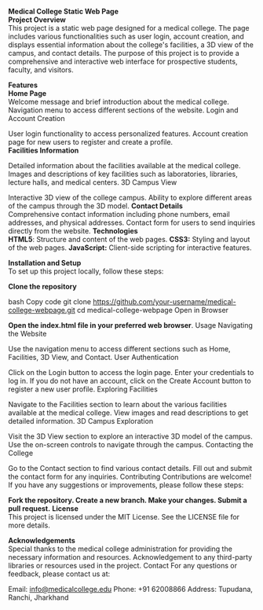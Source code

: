 **Medical College Static Web Page**<br>
**Project Overview** <br>
This project is a static web page designed for a medical college. The page includes various functionalities such as user login, account creation, and displays essential information about the college's facilities, a 3D view of the campus, and contact details. The purpose of this project is to provide a comprehensive and interactive web interface for prospective students, faculty, and visitors.

**Features**<br>
**Home Page**
<br>
Welcome message and brief introduction about the medical college.
Navigation menu to access different sections of the website.
Login and Account Creation

User login functionality to access personalized features.
Account creation page for new users to register and create a profile.
<br>
**Facilities Information**

Detailed information about the facilities available at the medical college.
Images and descriptions of key facilities such as laboratories, libraries, lecture halls, and medical centers.
3D Campus View

Interactive 3D view of the college campus.
Ability to explore different areas of the campus through the 3D model.
**Contact Details**<br>
Comprehensive contact information including phone numbers, email addresses, and physical addresses.
Contact form for users to send inquiries directly from the website.
**Technologies**<br>
**HTML5**: Structure and content of the web pages.
**CSS3:** Styling and layout of the web pages.
**JavaScript:** Client-side scripting for interactive features.

**Installation and Setup**
<br>
To set up this project locally, follow these steps:

**Clone the repository**

bash
Copy code
git clone https://github.com/your-username/medical-college-webpage.git
cd medical-college-webpage
Open in Browser

**Open the index.html file in your preferred web browser**.
Usage
Navigating the Website

Use the navigation menu to access different sections such as Home, Facilities, 3D View, and Contact.
User Authentication

Click on the Login button to access the login page. Enter your credentials to log in.
If you do not have an account, click on the Create Account button to register a new user profile.
Exploring Facilities

Navigate to the Facilities section to learn about the various facilities available at the medical college.
View images and read descriptions to get detailed information.
3D Campus Exploration

Visit the 3D View section to explore an interactive 3D model of the campus.
Use the on-screen controls to navigate through the campus.
Contacting the College

Go to the Contact section to find various contact details.
Fill out and submit the contact form for any inquiries.
Contributing
Contributions are welcome! If you have any suggestions or improvements, please follow these steps:

**Fork the repository.
Create a new branch.
Make your changes.
Submit a pull request.**
**License**<br>
This project is licensed under the MIT License. See the LICENSE file for more details.

**Acknowledgements**<br>
Special thanks to the medical college administration for providing the necessary information and resources.
Acknowledgement to any third-party libraries or resources used in the project.
Contact
For any questions or feedback, please contact us at:

Email: info@medicalcollege.edu
Phone: +91 62008866
Address: Tupudana, Ranchi, Jharkhand





